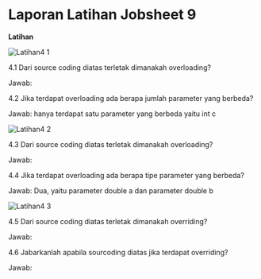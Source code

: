 # Laporan Latihan Jobsheet 9

**Latihan**

![Latihan4 1](https://user-images.githubusercontent.com/70506138/97143625-9d351600-1795-11eb-8e1a-1c138cc31fa5.PNG)

4.1 Dari source coding diatas terletak dimanakah overloading?

Jawab: 

4.2 Jika terdapat overloading ada berapa jumlah parameter yang berbeda?

Jawab: hanya terdapat satu parameter yang berbeda yaitu int c


![Latihan4 2](https://user-images.githubusercontent.com/70506138/97143859-09b01500-1796-11eb-9375-fc7fe6d4ccda.PNG)

4.3 Dari source coding diatas terletak dimanakah overloading?

Jawab:

4.4 Jika terdapat overloading ada berapa tipe parameter yang berbeda?

Jawab: Dua, yaitu parameter double a dan parameter double b


![Latihan4 3](https://user-images.githubusercontent.com/70506138/97143997-47ad3900-1796-11eb-88f5-9161e037ae83.PNG)


4.5 Dari source coding diatas terletak dimanakah overriding?

Jawab:

4.6 Jabarkanlah apabila sourcoding diatas jika terdapat overriding?

Jawab:

